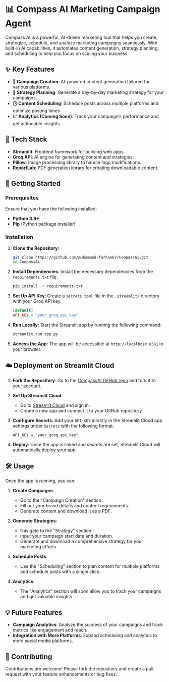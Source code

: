 # 📊 Compass AI Marketing Campaign Agent

Compass AI is a powerful, AI-driven marketing tool that helps you create, strategize, schedule, and analyze marketing campaigns seamlessly. With built-in AI capabilities, it automates content generation, strategy planning, and scheduling to help you focus on scaling your business.

## ✨ Key Features
- **🚀 Campaign Creation**: AI-powered content generation tailored for various platforms.
- **📅 Strategy Planning**: Generate a day-by-day marketing strategy for your campaigns.
- **🕒 Content Scheduling**: Schedule posts across multiple platforms and optimize posting times.
- **📈 Analytics (Coming Soon)**: Track your campaign’s performance and get actionable insights.

## 🔧 Tech Stack
- **Streamlit**: Frontend framework for building web apps.
- **Groq API**: AI engine for generating content and strategies.
- **Pillow**: Image processing library to handle logo modifications.
- **ReportLab**: PDF generation library for creating downloadable content.

## 🚀 Getting Started

### Prerequisites
Ensure that you have the following installed:
- **Python 3.9+**
- **Pip** (Python package installer)

### Installation

1. **Clone the Repository**:
    ```bash
    git clone https://github.com/muhammad-farhan67/CompassAI.git
    cd CompassAi
    ```

2. **Install Dependencies**:
    Install the necessary dependencies from the `requirements.txt` file.
    ```bash
    pip install -r requirements.txt
    ```

3. **Set Up API Key**:
    Create a `secrets.toml` file in the `.streamlit/` directory with your Groq API key.
    ```toml
    [default]
    API_KEY = "your_groq_api_key"
    ```

4. **Run Locally**:
    Start the Streamlit app by running the following command:
    ```bash
    streamlit run app.py
    ```

5. **Access the App**:
    The app will be accessible at `http://localhost:8501` in your browser.

## ☁️ Deployment on Streamlit Cloud

1. **Fork the Repository**:
    Go to the [CompassAI GitHub repo](https://github.com/muhammad-farhan67/CompassAI) and fork it to your account.

2. **Set Up Streamlit Cloud**:
    - Go to [Streamlit Cloud](https://share.streamlit.io/) and sign in.
    - Create a new app and connect it to your GitHub repository.
  
3. **Configure Secrets**:
    Add your `API_KEY` directly in the Streamlit Cloud app settings under `Secrets` with the following format:
    ```
    API_KEY = "your_groq_api_key"
    ```

4. **Deploy**:
    Once the app is linked and secrets are set, Streamlit Cloud will automatically deploy your app.

## 🛠 Usage

Once the app is running, you can:

1. **Create Campaigns**:
   - Go to the "Campaign Creation" section.
   - Fill out your brand details and content requirements.
   - Generate content and download it as a PDF.
   
2. **Generate Strategies**:
   - Navigate to the "Strategy" section.
   - Input your campaign start date and duration.
   - Generate and download a comprehensive strategy for your marketing efforts.

3. **Schedule Posts**:
   - Use the "Scheduling" section to plan content for multiple platforms and schedule posts with a single click.

4. **Analytics**:
   - The "Analytics" section will soon allow you to track your campaigns and get valuable insights.

## 💡 Future Features
- **Campaign Analytics**: Analyze the success of your campaigns and track metrics like engagement and reach.
- **Integration with More Platforms**: Expand scheduling and analytics to more social media platforms.

## 🤝 Contributing
Contributions are welcome! Please fork the repository and create a pull request with your feature enhancements or bug fixes.
